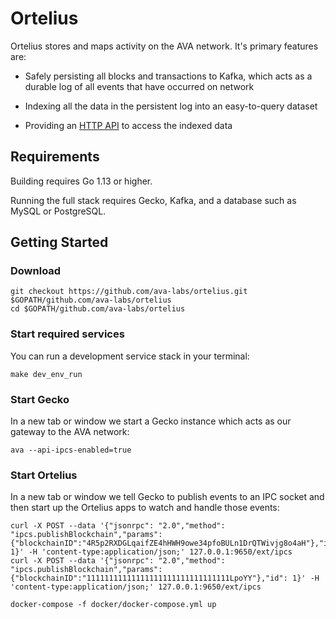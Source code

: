# Ortelius

Ortelius stores and maps activity on the AVA network. It's primary features are:

- Safely persisting all blocks and transactions to Kafka, which acts as a durable log of all events that have occurred on network

- Indexing all the data in the persistent log into an easy-to-query dataset

- Providing an [HTTP API](docs/api.md) to access the indexed data

## Requirements

Building requires Go 1.13 or higher.

Running the full stack requires Gecko, Kafka, and a database such as MySQL or PostgreSQL.

## Getting Started

### Download

```shell script
git checkout https://github.com/ava-labs/ortelius.git $GOPATH/github.com/ava-labs/ortelius
cd $GOPATH/github.com/ava-labs/ortelius
```

### Start required services

You can run a development service stack in your terminal:

```shell script
make dev_env_run
```

### Start Gecko

In a new tab or window we start a Gecko instance which acts as our gateway to the AVA network:

```shell script
ava --api-ipcs-enabled=true
```

### Start Ortelius

In a new tab or window we tell Gecko to publish events to an IPC socket and then start up the Ortelius apps to watch and handle those events:

```shell script
curl -X POST --data '{"jsonrpc": "2.0","method": "ipcs.publishBlockchain","params":{"blockchainID":"4R5p2RXDGLqaifZE4hHWH9owe34pfoBULn1DrQTWivjg8o4aH"},"id": 1}' -H 'content-type:application/json;' 127.0.0.1:9650/ext/ipcs
curl -X POST --data '{"jsonrpc": "2.0","method": "ipcs.publishBlockchain","params":{"blockchainID":"11111111111111111111111111111111LpoYY"},"id": 1}' -H 'content-type:application/json;' 127.0.0.1:9650/ext/ipcs

docker-compose -f docker/docker-compose.yml up
```
